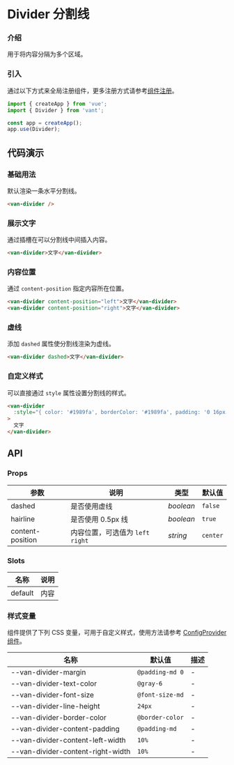 # Divider 分割线

### 介绍

用于将内容分隔为多个区域。

### 引入

通过以下方式来全局注册组件，更多注册方式请参考[组件注册](#/zh-CN/advanced-usage#zu-jian-zhu-ce)。

```js
import { createApp } from 'vue';
import { Divider } from 'vant';

const app = createApp();
app.use(Divider);
```

## 代码演示

### 基础用法

默认渲染一条水平分割线。

```html
<van-divider />
```

### 展示文字

通过插槽在可以分割线中间插入内容。

```html
<van-divider>文字</van-divider>
```

### 内容位置

通过 `content-position` 指定内容所在位置。

```html
<van-divider content-position="left">文字</van-divider>
<van-divider content-position="right">文字</van-divider>
```

### 虚线

添加 `dashed` 属性使分割线渲染为虚线。

```html
<van-divider dashed>文字</van-divider>
```

### 自定义样式

可以直接通过 `style` 属性设置分割线的样式。

```html
<van-divider
  :style="{ color: '#1989fa', borderColor: '#1989fa', padding: '0 16px' }"
>
  文字
</van-divider>
```

## API

### Props

| 参数             | 说明                              | 类型      | 默认值   |
| ---------------- | --------------------------------- | --------- | -------- |
| dashed           | 是否使用虚线                      | _boolean_ | `false`  |
| hairline         | 是否使用 0.5px 线                 | _boolean_ | `true`   |
| content-position | 内容位置，可选值为 `left` `right` | _string_  | `center` |

### Slots

| 名称    | 说明 |
| ------- | ---- |
| default | 内容 |

### 样式变量

组件提供了下列 CSS 变量，可用于自定义样式，使用方法请参考 [ConfigProvider 组件](#/zh-CN/config-provider)。

| 名称                              | 默认值          | 描述 |
| --------------------------------- | --------------- | ---- |
| --van-divider-margin              | `@padding-md 0` | -    |
| --van-divider-text-color          | `@gray-6`       | -    |
| --van-divider-font-size           | `@font-size-md` | -    |
| --van-divider-line-height         | `24px`          | -    |
| --van-divider-border-color        | `@border-color` | -    |
| --van-divider-content-padding     | `@padding-md`   | -    |
| --van-divider-content-left-width  | `10%`           | -    |
| --van-divider-content-right-width | `10%`           | -    |
